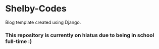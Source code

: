 # Shelby-Codes
Blog template created using Django.

### This repository is currently on hiatus due to being in school full-time :)
